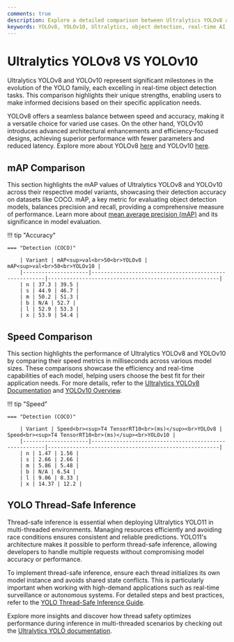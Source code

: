 ```yaml
---
comments: true
description: Explore a detailed comparison between Ultralytics YOLOv8 and YOLOv10, highlighting advancements in object detection, real-time AI, and edge AI. Learn about their performance, accuracy, and use cases in computer vision applications.
keywords: YOLOv8, YOLOv10, Ultralytics, object detection, real-time AI, edge AI, computer vision
---
```


# Ultralytics YOLOv8 VS YOLOv10

Ultralytics YOLOv8 and YOLOv10 represent significant milestones in the evolution of the YOLO family, each excelling in real-time object detection tasks. This comparison highlights their unique strengths, enabling users to make informed decisions based on their specific application needs.

YOLOv8 offers a seamless balance between speed and accuracy, making it a versatile choice for varied use cases. On the other hand, YOLOv10 introduces advanced architectural enhancements and efficiency-focused designs, achieving superior performance with fewer parameters and reduced latency. Explore more about YOLOv8 [here](https://docs.ultralytics.com/models/yolov8/) and YOLOv10 [here](https://docs.ultralytics.com/models/yolov10/).

## mAP Comparison

This section highlights the mAP values of Ultralytics YOLOv8 and YOLOv10 across their respective model variants, showcasing their detection accuracy on datasets like COCO. mAP, a key metric for evaluating object detection models, balances precision and recall, providing a comprehensive measure of performance. Learn more about [mean average precision (mAP)](https://www.ultralytics.com/glossary/mean-average-precision-map) and its significance in model evaluation.

!!! tip "Accuracy"

    === "Detection (COCO)"

    	| Variant | mAP<sup>val<br>50<br>YOLOv8 | mAP<sup>val<br>50<br>YOLOv10 |
    	|---------------------|-------------------------------------------------------|-------------------------------------------------------|
    	| n | 37.3 | 39.5 |
    	| s | 44.9 | 46.7 |
    	| m | 50.2 | 51.3 |
    	| b | N/A | 52.7 |
    	| l | 52.9 | 53.3 |
    	| x | 53.9 | 54.4 |

## Speed Comparison

This section highlights the performance of Ultralytics YOLOv8 and YOLOv10 by comparing their speed metrics in milliseconds across various model sizes. These comparisons showcase the efficiency and real-time capabilities of each model, helping users choose the best fit for their application needs. For more details, refer to the [Ultralytics YOLOv8 Documentation](https://docs.ultralytics.com/models/yolov8/) and [YOLOv10 Overview](https://docs.ultralytics.com/models/yolov10/).

!!! tip "Speed"

    === "Detection (COCO)"

    	| Variant | Speed<br><sup>T4 TensorRT10<br>(ms)</sup><br>YOLOv8 | Speed<br><sup>T4 TensorRT10<br>(ms)</sup><br>YOLOv10 |
    	|---------------------|-------------------------------------------------------|-------------------------------------------------------|
    	| n | 1.47 | 1.56 |
    	| s | 2.66 | 2.66 |
    	| m | 5.86 | 5.48 |
    	| b | N/A | 6.54 |
    	| l | 9.06 | 8.33 |
    	| x | 14.37 | 12.2 |

## YOLO Thread-Safe Inference

Thread-safe inference is essential when deploying Ultralytics YOLO11 in multi-threaded environments. Managing resources efficiently and avoiding race conditions ensures consistent and reliable predictions. YOLO11's architecture makes it possible to perform thread-safe inference, allowing developers to handle multiple requests without compromising model accuracy or performance.

To implement thread-safe inference, ensure each thread initializes its own model instance and avoids shared state conflicts. This is particularly important when working with high-demand applications such as real-time surveillance or autonomous systems. For detailed steps and best practices, refer to the [YOLO Thread-Safe Inference Guide](https://docs.ultralytics.com/guides/yolo-thread-safe-inference/).

Explore more insights and discover how thread safety optimizes performance during inference in multi-threaded scenarios by checking out the [Ultralytics YOLO documentation](https://docs.ultralytics.com/).
